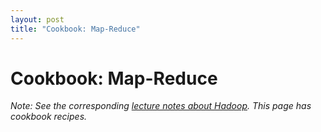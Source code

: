 ```yaml
---
layout: post
title: "Cookbook: Map-Reduce"
---
```


# Cookbook: Map-Reduce

*Note: See the corresponding [lecture notes about Hadoop](/notes/hadoop.html). This page has cookbook recipes.*


